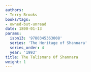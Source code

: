 ```yaml
---
authors:
- Terry Brooks
books/tags:
- owned-but-unread
date: 1800-01-13
params:
  isbn13: '9780345363008'
  series: 'The Heritage of Shannara'
  series_order: 4
  year: '1993'
title: The Talismans Of Shannara
weight: 1
---
```



<!--more-->
